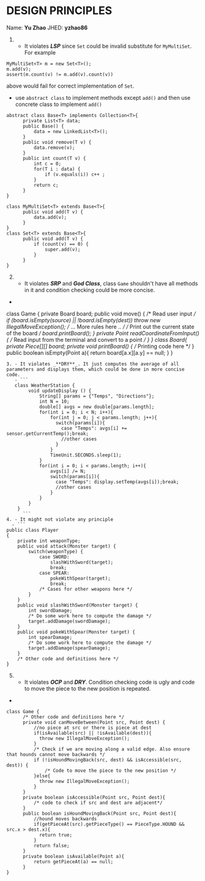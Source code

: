 # DESIGN PRINCIPLES
Name: **Yu Zhao** JHED: **yzhao86**

1. - It violates _**LSP**_ since `Set` could be invalid substitute for `MyMultiSet`. For example
```
MyMultiSet<T> m = new Set<T>();
m.add(v);
assert(m.count(v) != m.add(v).count(v))
```
above would fail for correct implementation of `Set`.
 - use `abstract class` to implement methods except `add()` and then use concrete class to implement `add()`
 ```
 abstract class Base<T> implements Collection<T>{
       private List<T> data;
       public Base() {
           data = new LinkedList<T>();
       }
       public void remove(T v) {
           data.remove(v);
       }
       public int count(T v) {
           int c = 0;
           for(T i : data) {
               if (v.equals(i)) c++ ;
           }
           return c;
       }
}
 ```
 ```
class MyMultiSet<T> extends Base<T>{
       public void add(T v) {
           data.add(v);
       }
}
class Set<T> extends Base<T>{
       public void add(T v) {
           if (count(v) == 0) {
               super.add(v);    
           }
       }
}
 ```
2. - It violates _**SRP**_ and _**God Class**_, class `Game` shouldn't have all methods in it and condition checking could be more concise.
  - ```
  class Game {
        private Board board;
        public void move() {
            /* Read user input */
            if (board.isEmpty(source) || !board.isEmpty(dest))
                throw new IllegalMoveException();
            /* ... More rules here .. */
            /* Print out the current state of the board */
            board.printBoard();
        }
        private Point readCoordinateFromInput() {
            /* Read input from the terminal and convert to a point */
        }
}
class Board{
        private Piece[][] board;
        private void printBoard() {
            /* Printing code here */
        }
        public boolean isEmpty(Point a){
            return board[a.x][a.y] == null;
        }
}
```
3. - It violates _**DRY**_. It just computes the average of all parameters and displays them, which could be done in more concise code.
   - ```
   class WeatherStation {
        void updateDisplay () {
            String[] params = {"Temps", "Directions"};
            int N = 10;
            double[] avgs = new double[params.length];
            for(int i = 0; i < N; i++){
                for(int j = 0; j < params.length; j++){
                  switch(params[i]){
                    case "Temps": avgs[i] += sensor.getCurrentTemp();break;
                    //other cases
                  }
                }
                TimeUnit.SECONDS.sleep(1);
            }
            for(int i = 0; i < params.length; i++){
                avgs[i] /= N;
                switch(params[i]){
                  case "Temps": display.setTemp(avgs[i]);break;
                  //other cases
                }
            }
        }
    }
      ```
4. - It might not violate any principle
  - ```
public class Player
{
    private int weaponType;
    public void attack(Monster target) {
        switch(weaponType) {
            case SWORD:
                slashWithSword(target);
                break;
            case SPEAR:
                pokeWithSpear(target);
                break;
            /* Cases for other weapons here */
        }
    }
    public void slashWithSword(Monster target) {
        int swordDamage;
        /* Do some work here to compute the damage */
        target.addDamage(swordDamage);
    }
    public void pokeWithSpear(Monster target) {
        int spearDamage;
        /* Do some work here to compute the damage */
        target.addDamage(spearDamage);
    }
    /* Other code and definitions here */
}
```
5. - It violates _**OCP**_ and _**DRY**_. Condition checking code is ugly and code to move the piece to the new position is repeated.
  -
  ```
  class Game {
        /* Other code and definitions here */
        private void canMoveBetween(Point src, Point dest) {
            //no piece at src or there is piece at dest
            if(isAvailable(src) || !isAvailable(dest)){
              throw new IllegalMoveException();
            }
            /* Check if we are moving along a valid edge. Also ensure that hounds cannot move backwards */
            if (!isHoundMovingBack(src, dest) && isAccessible(src, dest)) {
                /* Code to move the piece to the new position */
            }else{
              throw new IllegalMoveException();
            }
        }    
        private boolean isAccessible(Point src, Point dest){
            /* code to check if src and dest are adjacent*/
        }
        public boolean isHoundMovingBack(Point src, Point dest){
            //hound moves backwards
            if(getPieceAt(src).getPieceType() == PieceType.HOUND && src.x > dest.x){
              return true;
            }
            return false;
        }
        private boolean isAvailable(Point a){
            return getPieceAt(a) == null;
        }
}
  ```
